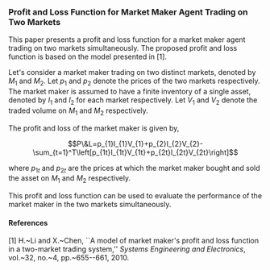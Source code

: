 

### Profit and Loss Function for Market Maker Agent Trading on Two Markets

This paper presents a profit and loss function for a market maker agent trading on two markets simultaneously. The proposed profit and loss function is based on the model presented in [1].

Let's consider a market maker trading on two distinct markets, denoted by $M_{1}$ and $M_{2}$. Let $p_{1}$ and $p_{2}$ denote the prices of the two markets respectively. The market maker is assumed to have a finite inventory of a single asset, denoted by $I_{1}$ and $I_{2}$ for each market respectively. Let $V_{1}$ and $V_{2}$ denote the traded volume on $M_{1}$ and $M_{2}$ respectively.

The profit and loss of the market maker is given by,

$$P\&L=p_{1}I_{1}V_{1}+p_{2}I_{2}V_{2}-\sum_{t=1}^T\left[p_{1t}I_{1t}V_{1t}+p_{2t}I_{2t}V_{2t}\right]$$

where $p_{1t}$ and $p_{2t}$ are the prices at which the market maker bought and sold the asset on $M_{1}$ and $M_{2}$ respectively.

This profit and loss function can be used to evaluate the performance of the market maker in the two markets simultaneously.

#### References

[1] H.~Li and X.~Chen, ``A model of market maker's profit and loss function in a two-market trading system,'' *Systems Engineering and Electronics*, vol.~32, no.~4, pp.~655--661, 2010.